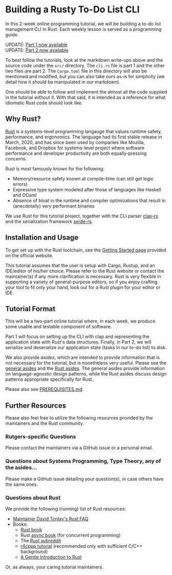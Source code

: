 Building a Rusty To-Do List CLI
===============================

In this 2-week online programming tutorial, we will be building a to-do
list management CLI in Rust. Each weekly lesson is served as a
programming guide.

UPDATE: [Part 1 now available](content/Part-1.md)\
UPDATE: [Part 2 now available](content/Part-2.md)

To best follow the tutorials, look at the markdown write-ups above and the source code under the `src/` directory. The `cli.rs` file is part 1 and the other two files are part 2. The `Cargo.toml` file in this directory will also be mentioned and modified, but you can also take ours as-is for simplicity (we detail how it should be manipulated in our markdown).

One should be able to follow and implement the almost all the code supplied in the tutorial without it. With that said, it is intended as a reference for what idiomatic Rust code should look like.

Why Rust?
---------

[Rust](https://rust-lang.org/) is a systems-level programming langauge
that values runtime safety, performance, and ergonomics. The language
had its first stable release in March, 2020, and has since been used by
companies like Mozilla, Facebook, and Dropbox for systems-level project
where software performance and developer productivity are both
equally-pressing concerns.

Rust is most famously known for the following:

-   Memory/resource safety known at compile-time (can still get logic
    errors)
-   Expressive type system modeled after those of languages like Haskell
    and OCaml
-   Absence of bloat in the runtime and compiler optimizations that
    result in (anecdotally) very performant binaries

We use Rust for this tutorial project, together with the CLI parser
[clap-rs](https://docs.rs/clap/2.33.0/clap) and the serialization
framework [serde-rs](https:docs.rs/clap/2.33.0/clap/).

Installation and Usage
----------------------

To get set up with the Rust toolchain, see the [Getting Started
page](https://www.rust-lang.org/learn/get-started) provided on the
official website.

This tutorial assumes that the user is setup with Cargo, Rustup, and an
IDE/editor of his/her choice. Please refer to the Rust website or
contact the maintainer(s) if any more clarification is necessary. Rust
is very flexible in supporting a variety of general-purpose editors, so
if you enjoy crafting your tool to fit only your hand, look out for a Rust
plugin for your editor or IDE.

Tutorial Format
---------------

This will be a two-part online tutorial where, in each week, we
produce some usable and testable component of software.

Part 1 will focus on setting up the CLI with clap and representing the
application state with Rust\'s data structures. Finally, in Part 2, we will
serialize and deserialize our application state (tasks in our to-do
list) to disk.

We also provide _asides_, which are intended to provide information that is not necessary
for the tutorial, but is nonetheless very useful. Please see the
[general asides](content/General-Asides.md) and the 
[Rust asides](content/Rust-Asides.md). The general asides provide information on
language-agnostic design patterns, while the Rust asides discuss design
patterns appropriate specifically for Rust.

Please also see [PREREQUISITES.md](PREREQUISITES.md).

Further Resources
-----------------

Please also feel free to utilize the following resources provided by the
maintainers and the Rust community.

### Rutgers-specific Questions

Please contact the maintainers via a GitHub issue or a personal email.

### Questions about Systems Programming, Type Theory, any of the asides...

Please make a GitHub issue detailing your question(s), in case others
have the same ones.

### Questions about Rust

We provide the following (running) list of Rust resources:

-   [Maintainer David Tonlay\'s Rust FAQ](https:github.com/dtonlay/rust-faq)
-   Books:
    -   [Rust book](https://doc.rust-lang.org/book/)
    -   Rust [async book](https://www.rust-lang.org/learn/get-started)
        (for concurrent programming)
    -   The [Rust subreddit](https://www.reddit.com/r/rust/)
    -   [r4cppp tutorial](https://github.com/nrc/r4cppp) (recommended only
        with sufficient C/C++ background)
    -   [A Gentle Introduction to Rust](https:stevedonovan.github.io/rust-gentle-intro/)

Or, as always, your caring tutorial maintainers.
